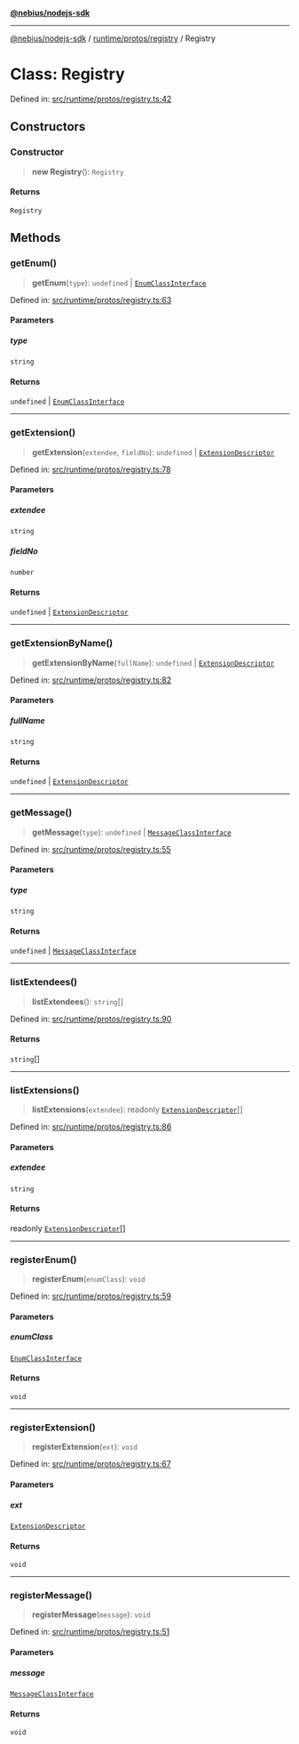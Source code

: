 [**@nebius/nodejs-sdk**](../../../../README.md)

---

[@nebius/nodejs-sdk](../../../../README.md) / [runtime/protos/registry](../README.md) / Registry

# Class: Registry

Defined in: [src/runtime/protos/registry.ts:42](https://github.com/nebius/nodejs-sdk/blob/a37d220b2851e3bf0d396cb03828d544f584df45/src/runtime/protos/registry.ts#L42)

## Constructors

### Constructor

> **new Registry**(): `Registry`

#### Returns

`Registry`

## Methods

### getEnum()

> **getEnum**(`type`): `undefined` \| [`EnumClassInterface`](../interfaces/EnumClassInterface.md)

Defined in: [src/runtime/protos/registry.ts:63](https://github.com/nebius/nodejs-sdk/blob/a37d220b2851e3bf0d396cb03828d544f584df45/src/runtime/protos/registry.ts#L63)

#### Parameters

##### type

`string`

#### Returns

`undefined` \| [`EnumClassInterface`](../interfaces/EnumClassInterface.md)

---

### getExtension()

> **getExtension**(`extendee`, `fieldNo`): `undefined` \| [`ExtensionDescriptor`](../interfaces/ExtensionDescriptor.md)

Defined in: [src/runtime/protos/registry.ts:78](https://github.com/nebius/nodejs-sdk/blob/a37d220b2851e3bf0d396cb03828d544f584df45/src/runtime/protos/registry.ts#L78)

#### Parameters

##### extendee

`string`

##### fieldNo

`number`

#### Returns

`undefined` \| [`ExtensionDescriptor`](../interfaces/ExtensionDescriptor.md)

---

### getExtensionByName()

> **getExtensionByName**(`fullName`): `undefined` \| [`ExtensionDescriptor`](../interfaces/ExtensionDescriptor.md)

Defined in: [src/runtime/protos/registry.ts:82](https://github.com/nebius/nodejs-sdk/blob/a37d220b2851e3bf0d396cb03828d544f584df45/src/runtime/protos/registry.ts#L82)

#### Parameters

##### fullName

`string`

#### Returns

`undefined` \| [`ExtensionDescriptor`](../interfaces/ExtensionDescriptor.md)

---

### getMessage()

> **getMessage**(`type`): `undefined` \| [`MessageClassInterface`](../interfaces/MessageClassInterface.md)

Defined in: [src/runtime/protos/registry.ts:55](https://github.com/nebius/nodejs-sdk/blob/a37d220b2851e3bf0d396cb03828d544f584df45/src/runtime/protos/registry.ts#L55)

#### Parameters

##### type

`string`

#### Returns

`undefined` \| [`MessageClassInterface`](../interfaces/MessageClassInterface.md)

---

### listExtendees()

> **listExtendees**(): `string`[]

Defined in: [src/runtime/protos/registry.ts:90](https://github.com/nebius/nodejs-sdk/blob/a37d220b2851e3bf0d396cb03828d544f584df45/src/runtime/protos/registry.ts#L90)

#### Returns

`string`[]

---

### listExtensions()

> **listExtensions**(`extendee`): readonly [`ExtensionDescriptor`](../interfaces/ExtensionDescriptor.md)[]

Defined in: [src/runtime/protos/registry.ts:86](https://github.com/nebius/nodejs-sdk/blob/a37d220b2851e3bf0d396cb03828d544f584df45/src/runtime/protos/registry.ts#L86)

#### Parameters

##### extendee

`string`

#### Returns

readonly [`ExtensionDescriptor`](../interfaces/ExtensionDescriptor.md)[]

---

### registerEnum()

> **registerEnum**(`enumClass`): `void`

Defined in: [src/runtime/protos/registry.ts:59](https://github.com/nebius/nodejs-sdk/blob/a37d220b2851e3bf0d396cb03828d544f584df45/src/runtime/protos/registry.ts#L59)

#### Parameters

##### enumClass

[`EnumClassInterface`](../interfaces/EnumClassInterface.md)

#### Returns

`void`

---

### registerExtension()

> **registerExtension**(`ext`): `void`

Defined in: [src/runtime/protos/registry.ts:67](https://github.com/nebius/nodejs-sdk/blob/a37d220b2851e3bf0d396cb03828d544f584df45/src/runtime/protos/registry.ts#L67)

#### Parameters

##### ext

[`ExtensionDescriptor`](../interfaces/ExtensionDescriptor.md)

#### Returns

`void`

---

### registerMessage()

> **registerMessage**(`message`): `void`

Defined in: [src/runtime/protos/registry.ts:51](https://github.com/nebius/nodejs-sdk/blob/a37d220b2851e3bf0d396cb03828d544f584df45/src/runtime/protos/registry.ts#L51)

#### Parameters

##### message

[`MessageClassInterface`](../interfaces/MessageClassInterface.md)

#### Returns

`void`
